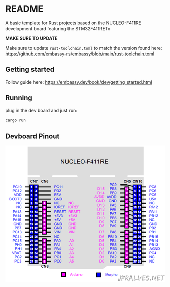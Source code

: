 # README
A basic template for Rust projects based on the NUCLEO-F411RE development board featuring the STM32F411RETx

**MAKE SURE TO UPDATE**

Make sure to update `rust-toolchain.toml` to match the version found here: https://github.com/embassy-rs/embassy/blob/main/rust-toolchain.toml

## Getting started

Follow guide here: https://embassy.dev/book/dev/getting_started.html

## Running 

plug in the dev board and just run:
```bash
cargo run
```

## Devboard Pinout
![Devboard Pinout](docs/pinout.png)